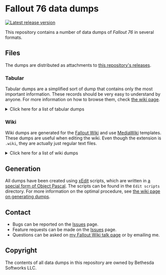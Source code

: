# Fallout 76 data dumps
[![Latest release version](https://img.shields.io/github/release/FWDekker/fo76-dumps?style=for-the-badge)](https://github.com/FWDekker/fo76-dumps/releases/latest)

This repository contains a number of data dumps of _Fallout 76_ in several formats.

## Files
The dumps are distributed as attachments to [this repository's releases](https://github.com/FWDekker/fo76-dumps/releases).

### Tabular
Tabular dumps are a simplified sort of dump that contains only the most important information.
These records should be very easy to understand by anyone.
For more information on how to browse them, check [the wiki page](https://github.com/FWDekker/fo76-dumps/wiki/Browsing-CSV-files).

<details>
  <summary>Click here for a list of tabular dumps</summary>
  <p>

| Dump script                                                     | Filename   | Description                                      |
|-----------------------------------------------------------------|------------|--------------------------------------------------|
| [`ExportTabularIDs.pas`](Edit%20scripts/ExportTabularIDs.pas)   | `IDs.csv`  | Form IDs, editor IDs, names, and keywords        |
| [`ExportTabularCLAS.pas`](Edit%20scripts/ExportTabularCLAS.pas) | `CLAS.csv` | Class properties                                 |
| [`ExportTabularCOBJ.pas`](Edit%20scripts/ExportTabularCOBJ.pas) | `COBJ.csv` | Craftable object recipes and components          |
| [`ExportTabularENTM.pas`](Edit%20scripts/ExportTabularENTM.pas) | `ENTM.csv` | Atomic Shop unlockables                          |
| [`ExportTabularGLOB.pas`](Edit%20scripts/ExportTabularGLOB.pas) | `GLOB.csv` | Global variables                                 |
| [`ExportTabularGMST.pas`](Edit%20scripts/ExportTabularGMST.pas) | `GMST.csv` | Game settings                                    |
| [`ExportTabularMISC.pas`](Edit%20scripts/ExportTabularMISC.pas) | `MISC.csv` | Inventory item weights, values, and scrap yields |
| [`ExportTabularNPC_.pas`](Edit%20scripts/ExportTabularNPC_.pas) | `NPC_.csv` | NPC factions, keywords, stats, etc.              |
| [`ExportTabularRACE.pas`](Edit%20scripts/ExportTabularRACE.pas) | `RACE.csv` | Race keywords and properties                     |

  </p>
</details>

### Wiki
Wiki dumps are generated for the [Fallout Wiki](https://fallout.fandom.com/) and use [MediaWiki](https://www.mediawiki.org) templates.
These dumps are useful when editing the wiki.
Even though the extension is `.wiki`, they are actually just regular text files.

<details>
  <summary>Click here for a list of wiki dumps</summary>
  <p>

| Dump script                                               | Filename    | Description |
|-----------------------------------------------------------|-------------|-------------|
| [`ExportWikiBOOK.pas`](Edit%20scripts/ExportWikiBOOK.pas) | `BOOK.wiki` | Notes       |
| [`ExportWikiDIAL.pas`](Edit%20scripts/ExportWikiDIAL.pas) | `DIAL.wiki` | Dialogue    |
| [`ExportWikiNOTE.pas`](Edit%20scripts/ExportWikiNOTE.pas) | `NOTE.wiki` | Holodisks   |
| [`ExportWikiTERM.pas`](Edit%20scripts/ExportWikiTERM.pas) | `TERM.wiki` | Terminals   |

  </p>
</details>

## Generation
All dumps have been created using [xEdit](https://tes5edit.github.io/) scripts, which are written in [a special form of Object Pascal](https://tes5edit.github.io/docs/11-Scripting-Functions.html#s_11-7).
The scripts can be found in the `Edit scripts` directory.
For more information on the optimal procedure, see [the wiki page on generating dumps](https://github.com/FWDekker/fo76-dumps/wiki/Generating-dumps).

## Contact
* Bugs can be reported on the [Issues](https://github.com/FWDekker/fo76-dumps/issues) page.
* Feature requests can be made on the [Issues](https://github.com/FWDekker/fo76-dumps/issues) page.
* Questions can be asked on [my Fallout Wiki talk page](https://fallout.fandom.com/wiki/User_talk:FDekker) or by emailing me.

## Copyright
The contents of all data dumps in this repository are owned by Bethesda Softworks LLC.
